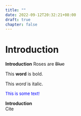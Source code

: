 ```yaml
---
title: ""
date: 2022-09-12T20:32:21+08:00
draft: true
chapter: false
---
```


# Introduction

<strong>Introduction</strong>
Roses are <s>Blue</s>

This **word** is bold.

<div markdown="1">

This <em> word </em> is italic.

</div>




<font size="2" color="blue">This is some text!</font>

<div class="row" markdown="1">
	<div class="col-6" markdown="1">
		<strong>Introduction</strong>
	</div>
	<div class="col-6" markdown="1">
		Cite
	</div>
</div>

